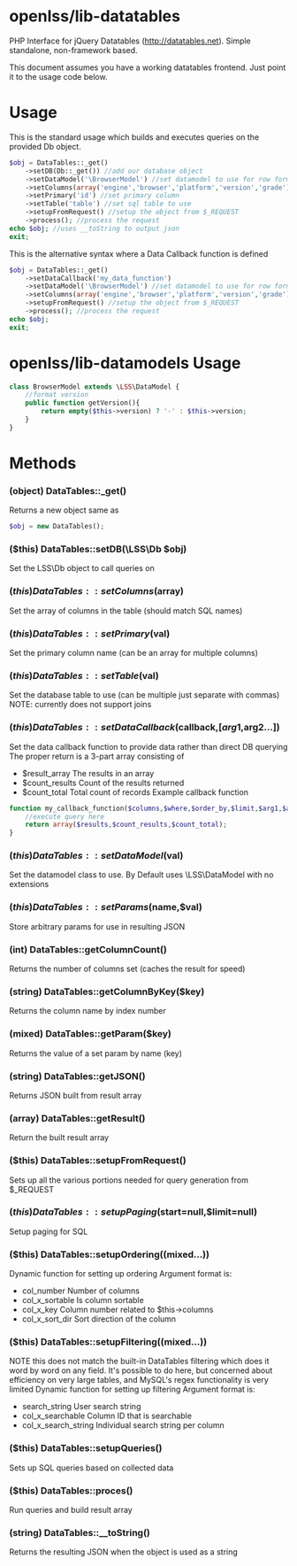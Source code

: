 openlss/lib-datatables
==============

PHP Interface for jQuery Datatables (http://datatables.net). Simple standalone, non-framework based.

This document assumes you have a working datatables frontend. Just point it to the usage code below.

Usage
===

This is the standard usage which builds and executes queries on the provided Db object.
```php
$obj = DataTables::_get()
	->setDB(Db::_get()) //add our database object
	->setDataModel('\BrowserModel')	//set datamodel to use for row formatting
	->setColumns(array('engine','browser','platform','version','grade')) //set column defs
	->setPrimary('id') //set primary column
	->setTable('table') //set sql table to use
	->setupFromRequest() //setup the object from $_REQUEST
	->process(); //process the request
echo $obj; //uses __toString to output json
exit;
```

This is the alternative syntax where a Data Callback function is defined
```php
$obj = DataTables::_get()
	->setDataCallback('my_data_function')
	->setDataModel('\BrowserModel')	//set datamodel to use for row formatting
	->setColumns(array('engine','browser','platform','version','grade')) //set column defs
	->setupFromRequest() //setup the object from $_REQUEST
	->process(); //process the request
echo $obj;
exit;
```

openlss/lib-datamodels Usage
===

```php
class BrowserModel extends \LSS\DataModel {
	//format version
	public function getVersion(){
		return empty($this->version) ? '-' : $this->version;
	}
}
```

Methods
===

### (object) DataTables::_get()
Returns a new object same as
```php
$obj = new DataTables();
```

### ($this) DataTables::setDB(\LSS\Db $obj)
Set the LSS\Db object to call queries on

### ($this) DataTables::setColumns($array)
Set the array of columns in the table (should match SQL names)

### ($this) DataTables::setPrimary($val)
Set the primary column name (can be an array for multiple columns)

### ($this) DataTables::setTable($val)
Set the database table to use (can be multiple just separate with commas)
NOTE: currently does not support joins

### ($this) DataTables::setDataCallback($callback,[$arg1,$arg2...])
Set the data callback function to provide data rather than direct DB querying
The proper return is a 3-part array consisting of
 * $result_array	The results in an array
 * $count_results	Count of the results returned
 * $count_total		Total count of records
Example callback function
```php
function my_callback_function($columns,$where,$order_by,$limit,$arg1,$arg2){
	//execute query here
	return array($results,$count_results,$count_total);
}
```

### ($this) DataTables::setDataModel($val)
Set the datamodel class to use. By Default uses \LSS\DataModel with no extensions

### ($this) DataTables::setParams($name,$val)
Store arbitrary params for use in resulting JSON

### (int) DataTables::getColumnCount()
Returns the number of columns set (caches the result for speed)

### (string) DataTables::getColumnByKey($key)
Returns the column name by index number

### (mixed) DataTables::getParam($key)
Returns the value of a set param by name (key)

### (string) DataTables::getJSON()
Returns JSON built from result array

### (array) DataTables::getResult()
Return the built result array

### ($this) DataTables::setupFromRequest()
Sets up all the various portions needed for query generation from $_REQUEST

### ($this) DataTables::setupPaging($start=null,$limit=null)
Setup paging for SQL

### ($this) DataTables::setupOrdering((mixed...))
Dynamic function for setting up ordering
Argument format is:
 * col_number			Number of columns
 * col_x_sortable		Is column sortable
 * col_x_key			Column number related to $this->columns
 * col_x_sort_dir		Sort direction of the column

### ($this) DataTables::setupFiltering((mixed...))
NOTE 	this does not match the built-in DataTables filtering which does it
		word by word on any field. It's possible to do here, but concerned about efficiency
		on very large tables, and MySQL's regex functionality is very limited
Dynamic function for setting up filtering
Argument format is:
 * search_string		User search string
 * col_x_searchable	Column ID that is searchable
 * col_x_search_string	Individual search string per column

### ($this) DataTables::setupQueries()
Sets up SQL queries based on collected data

### ($this) DataTables::proces()
Run queries and build result array

### (string) DataTables::__toString()
Returns the resulting JSON when the object is used as a string

